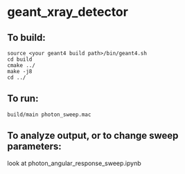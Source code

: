 # geant_xray_detector

## To build:
```
source <your geant4 build path>/bin/geant4.sh
cd build
cmake ../
make -j8
cd ../
```

## To run:
```
build/main photon_sweep.mac
```
## To analyze output, or to change sweep parameters:
look at photon_angular_response_sweep.ipynb
